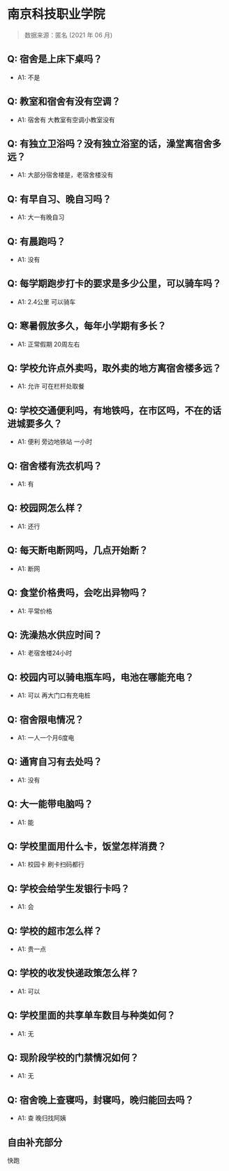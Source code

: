# 南京科技职业学院

> 数据来源：匿名 (2021 年 06 月)

## Q: 宿舍是上床下桌吗？

- A1: 不是

## Q: 教室和宿舍有没有空调？

- A1: 宿舍有 大教室有空调小教室没有

## Q: 有独立卫浴吗？没有独立浴室的话，澡堂离宿舍多远？

- A1: 大部分宿舍楼是，老宿舍楼没有

## Q: 有早自习、晚自习吗？

- A1: 大一有晚自习

## Q: 有晨跑吗？

- A1: 没有

## Q: 每学期跑步打卡的要求是多少公里，可以骑车吗？

- A1: 2.4公里 可以骑车

## Q: 寒暑假放多久，每年小学期有多长？

- A1: 正常假期 20周左右

## Q: 学校允许点外卖吗，取外卖的地方离宿舍楼多远？

- A1: 允许 可在栏杆处取餐

## Q: 学校交通便利吗，有地铁吗，在市区吗，不在的话进城要多久？

- A1: 便利 旁边地铁站 一小时

## Q: 宿舍楼有洗衣机吗？

- A1: 有

## Q: 校园网怎么样？

- A1: 还行

## Q: 每天断电断网吗，几点开始断？

- A1: 断网

## Q: 食堂价格贵吗，会吃出异物吗？

- A1: 平常价格

## Q: 洗澡热水供应时间？

- A1: 老宿舍楼24小时

## Q: 校园内可以骑电瓶车吗，电池在哪能充电？

- A1: 可以 再大门口有充电桩

## Q: 宿舍限电情况？

- A1: 一人一个月6度电

## Q: 通宵自习有去处吗？

- A1: 没有

## Q: 大一能带电脑吗？

- A1: 能

## Q: 学校里面用什么卡，饭堂怎样消费？

- A1: 校园卡 刷卡扫码都行

## Q: 学校会给学生发银行卡吗？

- A1: 会

## Q: 学校的超市怎么样？

- A1: 贵一点

## Q: 学校的收发快递政策怎么样？

- A1: 可以

## Q: 学校里面的共享单车数目与种类如何？

- A1: 无

## Q: 现阶段学校的门禁情况如何？

- A1: 无

## Q: 宿舍晚上查寝吗，封寝吗，晚归能回去吗？

- A1: 查 晚归找阿姨

## 自由补充部分

快跑